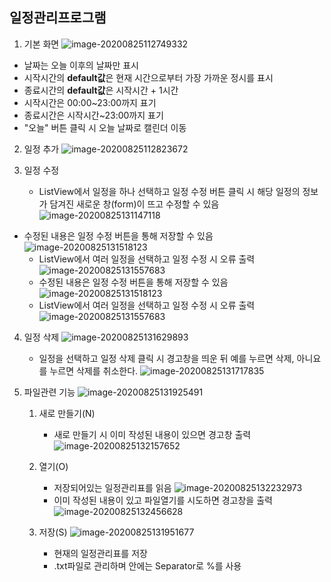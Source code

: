 ## 일정관리프로그램
1. 기본 화면
![image-20200825112749332](./ManualImage/image-20200825112749332.png)

 - 날짜는 오늘 이후의 날짜만 표시
 - 시작시간의 **default값**은 현재 시간으로부터 가장 가까운 정시를 표시
 - 종료시간의 **default값**은 시작시간 + 1시간
 - 시작시간은 00:00~23:00까지 표기
 - 종료시간은 시작시간~23:00까지 표기
 - "오늘" 버튼 클릭 시 오늘 날짜로 캘린더 이동

   
   
2. 일정 추가
   ![image-20200825112823672](./ManualImage/image-20200825112823672.png)

3. 일정 수정
   * ListView에서 일정을 하나 선택하고 일정 수정 버튼 클릭 시 해당 일정의 정보가 담겨진 새로운 창(form)이 뜨고 수정할 수 있음
     ![image-20200825131147118](./ManualImage/image-20200825131147118.png)
* 수정된 내용은 일정 수정 버튼을 통해 저장할 수 있음
  ![image-20200825131518123](./ManualImage/image-20200825131518123.png)
   * ListView에서 여러 일정을 선택하고 일정 수정 시 오류 출력
     ![image-20200825131557683](./ManualImage/image-20200825131557683.png)
   * 수정된 내용은 일정 수정 버튼을 통해 저장할 수 있음
     ![image-20200825131518123](C:/Users/hancom/Desktop/Git/hancomFamily/C#miniproject/hyeonho/ManualImage/image-20200825131518123.png)
   * ListView에서 여러 일정을 선택하고 일정 수정 시 오류 출력
     ![image-20200825131557683](./ManualImage/image-20200825131557683.png)
4. 일정 삭제
   ![image-20200825131629893](./ManualImage/image-20200825131629893.png)
   * 일정을 선택하고 일정 삭제 클릭 시 경고창을 띄운 뒤 예를 누르면 삭제, 아니요를 누르면 삭제를 취소한다.
     ![image-20200825131717835](./ManualImage/image-20200825131717835.png)

5. 파일관련 기능
   ![image-20200825131925491](./ManualImage/image-20200825131925491.png)

   1. 새로 만들기(N)
      * 새로 만들기 시 이미 작성된 내용이 있으면 경고창 출력
        ![image-20200825132157652](./ManualImage/image-20200825132157652.png)

   2. 열기(O)
      * 저장되어있는 일정관리표를 읽음
        ![image-20200825132232973](./ManualImage/image-20200825132232973.png)
      * 이미 작성된 내용이 있고 파일열기를 시도하면 경고창을 출력
        ![image-20200825132456628](./ManualImage/image-20200825132456628.png)
   3. 저장(S)
      ![image-20200825131951677](./ManualImage/image-20200825131951677.png)
      * 현재의 일정관리표를 저장
      * .txt파일로 관리하며 안에는 Separator로 %를 사용
